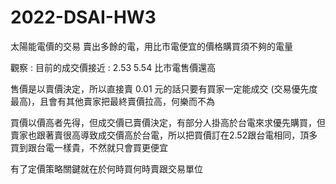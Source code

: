 # 2022-DSAI-HW3

太陽能電價的交易
賣出多餘的電，用比市電便宜的價格購買須不夠的電量

觀察 : 
目前的成交價接近 : 2.53 5.54 比市電售價還高

售價是以賣價決定，所以直接賣 0.01 元的話只要有買家一定能成交 (交易優先度最高)，且會有其他賣家把最終賣價拉高，何樂而不為

買價以價高者先得，但成交價已賣價決定，有部分人掛高於台電來求優先購買，但賣家也跟著賣很高導致成交價高於台電，所以把買價訂在2.52跟台電相同，頂多買到跟台電一樣貴，不然就只會買更便宜

有了定價策略關鍵就在於何時買何時賣跟交易單位

